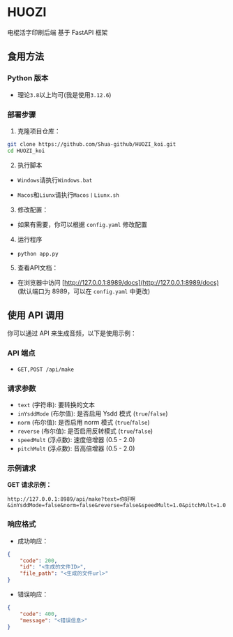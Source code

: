 
# HUOZI
电棍活字印刷后端
基于 FastAPI 框架
## 食用方法
### Python 版本
- 理论`3.8`以上均可(我是使用`3.12.6`)
### 部署步骤
1. 克隆项目仓库：
```bash
git clone https://github.com/Shua-github/HUOZI_koi.git
cd HUOZI_koi
```
2. 执行脚本
- `Windows`请执行`Windows.bat`

- `Macos`和`Liunx`请执行`Macos丨Liunx.sh`

3. 修改配置：
- 如果有需要，你可以根据 `config.yaml` 修改配置

4. 运行程序
- ```python app.py```

5. 查看API文档：
- 在浏览器中访问 [http://127.0.0.1:8989/docs](http://127.0.0.1:8989/docs) (默认端口为 8989，可以在 `config.yaml` 中更改)


## 使用 API 调用
你可以通过 API 来生成音频，以下是使用示例：
### API 端点
- `GET,POST /api/make`

### 请求参数
- `text` (字符串): 要转换的文本
- `inYsddMode` (布尔值): 是否启用 Ysdd 模式 (`true`/`false`)
- `norm` (布尔值): 是否启用 norm 模式 (`true`/`false`)
- `reverse` (布尔值): 是否启用反转模式 (`true`/`false`)
- `speedMult` (浮点数): 速度倍增器 (0.5 - 2.0)
- `pitchMult` (浮点数): 音高倍增器 (0.5 - 2.0)
### 示例请求
**GET 请求示例：**
```
http://127.0.0.1:8989/api/make?text=你好啊&inYsddMode=false&norm=false&reverse=false&speedMult=1.0&pitchMult=1.0
```
### 响应格式
- 成功响应：
```json
{
    "code": 200,
    "id": "<生成的文件ID>",
    "file_path": "<生成的文件url>"
}
```
- 错误响应：
```json
{
    "code": 400,
    "message": "<错误信息>"
}
```
